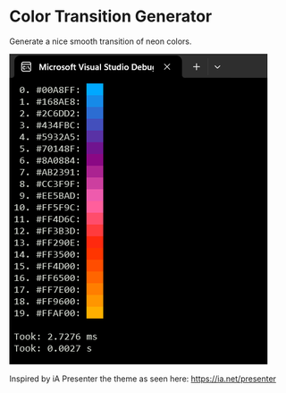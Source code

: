 # Color Transition Generator

Generate a nice smooth transition of neon colors.

![Output](images/output.png)

Inspired by iA Presenter the theme as seen here: https://ia.net/presenter
